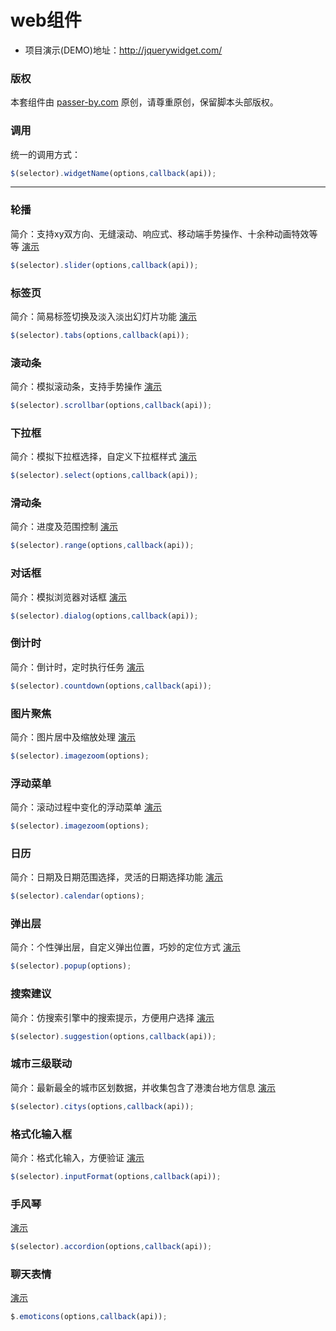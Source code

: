 # web组件

- 项目演示(DEMO)地址：http://jquerywidget.com/

### 版权
本套组件由 [passer-by.com](http://passer-by.com/) 原创，请尊重原创，保留脚本头部版权。

### 调用
统一的调用方式：
```javascript
$(selector).widgetName(options,callback(api));
```
---

### 轮播
简介：支持xy双方向、无缝滚动、响应式、移动端手势操作、十余种动画特效等等
[演示](http://jquerywidget.com/jquery-slider/)
```javascript
$(selector).slider(options,callback(api));
```

### 标签页
简介：简易标签切换及淡入淡出幻灯片功能
[演示](http://jquerywidget.com/jquery-tabs/)
```javascript
$(selector).tabs(options,callback(api));
```

### 滚动条
简介：模拟滚动条，支持手势操作
[演示](http://jquerywidget.com/jquery-scrollbar/)
```javascript
$(selector).scrollbar(options,callback(api));
```

### 下拉框
简介：模拟下拉框选择，自定义下拉框样式
[演示](http://jquerywidget.com/jquery-select/)
```javascript
$(selector).select(options,callback(api));
```

### 滑动条
简介：进度及范围控制
[演示](http://jquerywidget.com/jquery-range/)
```javascript
$(selector).range(options,callback(api));
```

### 对话框
简介：模拟浏览器对话框
[演示](http://jquerywidget.com/jquery-dialog/)
```javascript
$(selector).dialog(options,callback(api));
```

### 倒计时
简介：倒计时，定时执行任务
[演示](http://jquerywidget.com/jquery-countdown/)
```javascript
$(selector).countdown(options,callback(api));
```

### 图片聚焦
简介：图片居中及缩放处理
[演示](http://jquerywidget.com/jquery-imagezoom/)
```javascript
$(selector).imagezoom(options);
```

### 浮动菜单
简介：滚动过程中变化的浮动菜单
[演示](http://jquerywidget.com/jquery-imagezoom/)
```javascript
$(selector).imagezoom(options);
```

### 日历
简介：日期及日期范围选择，灵活的日期选择功能
[演示](http://jquerywidget.com/jquery-calendar/)
```javascript
$(selector).calendar(options);
```

### 弹出层
简介：个性弹出层，自定义弹出位置，巧妙的定位方式
[演示](http://jquerywidget.com/jquery-popup/)
```javascript
$(selector).popup(options);
```

### 搜索建议
简介：仿搜索引擎中的搜索提示，方便用户选择
[演示](http://jquerywidget.com/jquery-suggestion/)
```javascript
$(selector).suggestion(options,callback(api));
```

### 城市三级联动
简介：最新最全的城市区划数据，并收集包含了港澳台地方信息
[演示](http://jquerywidget.com/jquery-citys/)
```javascript
$(selector).citys(options,callback(api));
```

### 格式化输入框
简介：格式化输入，方便验证
[演示](http://jquerywidget.com/jquery-inputFormat/)
```javascript
$(selector).inputFormat(options,callback(api));
```

### 手风琴
[演示](http://jquerywidget.com/jquery-accordion/)
```javascript
$(selector).accordion(options,callback(api));
```

### 聊天表情
[演示](http://jquerywidget.com/jquery-emoticons/)
```javascript
$.emoticons(options,callback(api));
```